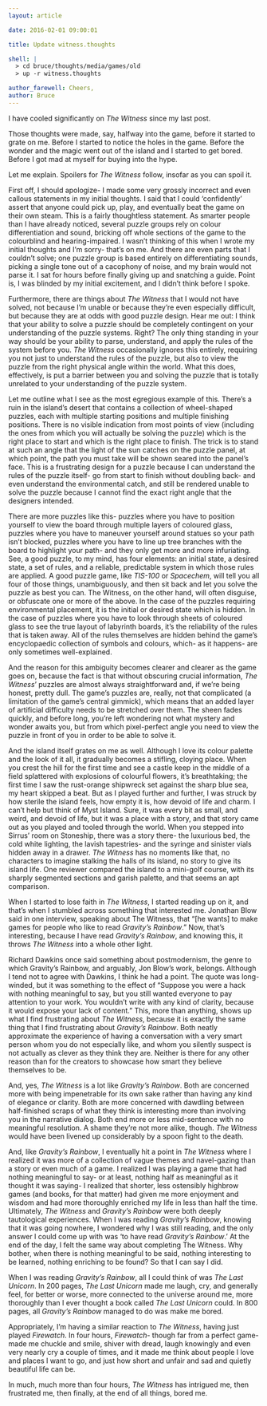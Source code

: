 ```yaml
---
layout: article

date: 2016-02-01 09:00:01

title: Update witness.thoughts

shell: |
  > cd bruce/thoughts/media/games/old
  > up -r witness.thoughts

author_farewell: Cheers,
author: Bruce
---
```


I have cooled significantly on *The Witness* since my last post. 

Those thoughts were made, say, halfway into the game, before it started to grate on me. Before I started to notice the holes in the game. Before the wonder and the magic went out of the island and I started to get bored. Before I got mad at myself for buying into the hype. 

Let me explain. Spoilers for *The Witness* follow, insofar as you can spoil it. 

First off, I should apologize- I made some very grossly incorrect and even callous statements in my initial thoughts. I said that I could ‘confidently’ assert that anyone could pick up, play, and eventually beat the game on their own steam. This is a fairly thoughtless statement. As smarter people than I have already noticed, several puzzle groups rely on colour differentiation and sound, bricking off whole sections of the game to the colourblind and hearing-impaired. I wasn’t thinking of this when I wrote my initial thoughts and I’m sorry- that’s on me. And there are even parts that I couldn’t solve; one puzzle group is based entirely on differentiating sounds, picking a single tone out of a cacophony of noise, and my brain would not parse it. I sat for hours before finally giving up and snatching a guide. Point is, I was blinded by my initial excitement, and I didn’t think before I spoke. 

Furthermore, there are things about *The Witness* that I would not have solved, not because I’m unable or because they’re even especially difficult, but because they are at odds with good puzzle design. Hear me out: I think that your ability to solve a puzzle should be completely contingent on your understanding of the puzzle systems. Right? The only thing standing in your way should be your ability to parse, understand, and apply the rules of the system before you. *The Witness* occasionally ignores this entirely, requiring you not just to understand the rules of the puzzle, but also to view the puzzle from the right physical angle within the world. What this does, effectively, is put a barrier between you and solving the puzzle that is totally unrelated to your understanding of the puzzle system. 

Let me outline what I see as the most egregious example of this. There’s a ruin in the island’s desert that contains a collection of wheel-shaped puzzles, each with multiple starting positions and multiple finishing positions. There is no visible indication from most points of view (including the ones from which you will actually be solving the puzzle) which is the right place to start and which is the right place to finish. The trick is to stand at such an angle that the light of the sun catches on the puzzle panel, at which point, the path you must take will be shown seared into the panel’s face. This is a frustrating design for a puzzle because I can understand the rules of the puzzle itself- go from start to finish without doubling back- and even understand the environmental catch, and still be rendered unable to solve the puzzle because I cannot find the exact right angle that the designers intended. 

There are more puzzles like this- puzzles where you have to position yourself to view the board through multiple layers of coloured glass, puzzles where you have to maneuver yourself around statues so your path isn’t blocked, puzzles where you have to line up tree branches with the board to highlight your path- and they only get more and more infuriating. See, a good puzzle, to my mind, has four elements: an initial state, a desired state, a set of rules, and a reliable, predictable system in which those rules are applied. A good puzzle game, like *TIS-100* or *Spacechem*, will tell you all four of those things, unambiguously, and then sit back and let you solve the puzzle as best you can. The Witness, on the other hand, will often disguise, or obfuscate one or more of the above. In the case of the puzzles requiring environmental placement, it is the initial or desired state which is hidden. In the case of puzzles where you have to look through sheets of coloured glass to see the true layout of labyrinth boards, it’s the reliability of the rules that is taken away. All of the rules themselves are hidden behind the game’s encyclopaedic collection of symbols and colours, which- as it happens- are only sometimes well-explained. 

And the reason for this ambiguity becomes clearer and clearer as the game goes on, because the fact is that without obscuring crucial information, *The Witness*’ puzzles are almost always straightforward and, if we’re being honest, pretty dull. The game’s puzzles are, really, not that complicated (a limitation of the game’s central gimmick), which  means that an added layer of artificial difficulty needs to be stretched over them. The sheen fades quickly, and before long, you’re left wondering not what mystery and wonder awaits you, but from which pixel-perfect angle you need to view the puzzle in front of you in order to be able to solve it. 

And the island itself grates on me as well. Although I love its colour palette and the look of it all, it gradually becomes a stifling, cloying place. When you crest the hill for the first time and see a castle keep in the middle of a field splattered with explosions of colourful flowers, it’s breathtaking; the first time I saw the rust-orange shipwreck set against the sharp blue sea, my heart skipped a beat. But as I played further and further, I was struck by how sterile the island feels, how empty it is, how devoid of life and charm. I can’t help but think of Myst Island. Sure, it was every bit as small, and weird, and devoid of life, but it was a place with a story, and that story came out as you played and tooled through the world. When you stepped into Sirrus’ room on Stoneship, there was a story there- the luxurious bed, the cold white lighting, the lavish tapestries- and the syringe and sinister vials hidden away in a drawer. *The Witness* has no moments like that, no characters to imagine stalking the halls of its island, no story to give its island life. One reviewer compared the island to a mini-golf course, with its sharply segmented sections and garish palette, and that seems an apt comparison. 

When I started to lose faith in *The Witness*, I started reading up on it, and that’s when I stumbled across something that interested me. Jonathan Blow said in one interview, speaking about The Witness, that “[he wants] to make games for people who like to read *Gravity’s Rainbow*.” Now, that’s interesting, because I have read *Gravity’s Rainbow*, and knowing this, it throws *The Witness* into a whole other light. 

Richard Dawkins once said something about postmodernism, the genre to which Gravity’s Rainbow, and arguably, Jon Blow’s work, belongs. Although I tend not to agree with Dawkins, I think he had a point. The quote was long-winded, but it was something to the effect of “Suppose you were a hack with nothing meaningful to say, but you still wanted everyone to pay attention to your work. You wouldn’t write with any kind of clarity, because it would expose your lack of content.” This, more than anything, shows up what I find frustrating about *The Witness*, because it is exactly the same thing that I find frustrating about *Gravity’s Rainbow*. Both neatly approximate the experience of having a conversation with a very smart person whom you do not especially like, and whom you silently suspect is not actually as clever as they think they are. Neither is there for any other reason than for the creators to showcase how smart they believe themselves to be.

And, yes, *The Witness* is a lot like *Gravity’s Rainbow*. Both are concerned more with being impenetrable for its own sake rather than having any kind of elegance or clarity. Both are more concerned with dawdling between half-finished scraps of what they think is interesting more than involving you in the narrative dialog. Both end more or less mid-sentence with no meaningful resolution. A shame they’re not more alike, though. *The Witness* would have been livened up considerably by a spoon fight to the death.

And, like *Gravity’s Rainbow*, I eventually hit a point in *The Witness* where I realized it was more of a collection of vague themes and navel-gazing than a story or even much of a game. I realized I was playing a game that had nothing meaningful to say- or at least, nothing half as meaningful as it thought it was saying- I realized that shorter, less ostensibly highbrow games (and books, for that matter) had given me more enjoyment and wisdom and had more thoroughly enriched my life in less than half the time. Ultimately, *The Witness* and *Gravity’s Rainbow* were both deeply tautological experiences. When I was reading *Gravity’s Rainbow*, knowing that it was going nowhere, I wondered why I was still reading, and the only answer I could come up with was ‘to have read *Gravity’s Rainbow*.’ At the end of the day, I felt the same way about completing The Witness. Why bother, when there is nothing meaningful to be said, nothing interesting to be learned, nothing enriching to be found? So that I can say I did. 

When I was reading *Gravity’s Rainbow*, all I could think of was *The Last Unicorn*. In 200 pages, *The Last Unicorn* made me laugh, cry, and generally feel, for better or worse, more connected to the universe around me, more thoroughly than I ever thought a book called *The Last Unicorn* could. In 800 pages, all *Gravity’s Rainbow* managed to do was make me bored. 

Appropriately, I’m having a similar reaction to *The Witness*, having just played *Firewatch*. In four hours, *Firewatch*- though far from a perfect game- made me chuckle and smile, shiver with dread, laugh knowingly and even very nearly cry a couple of times, and it made me think about people I love and places I want to go, and just how short and unfair and sad and quietly beautiful life can be. 

In much, much more than four hours, *The Witness* has intrigued me, then frustrated me, then finally, at the end of all things, bored me.   
